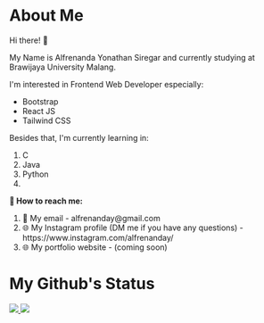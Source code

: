 <h1>About Me</h1>

<div id = "introduce-myself">
  <p>Hi there! 👋</p>
  <p> My Name is Alfrenanda Yonathan Siregar and currently studying at Brawijaya University Malang. </p>
  <p> I'm interested in Frontend Web Developer especially: </p>
  <ul>
   <li>Bootstrap</li>
   <li> React JS </li>
   <li> Tailwind CSS </li>
  </ul>
 <div>
   <p> Besides that, I'm currently learning in:</p>
   <ol>
    <li> C </li>
    <li> Java </li>
    <li> Python <li>
   </ol>
 </div>
<div>

<div id = "contact-me">
  <p style = "font-weight: bold">
    🔗 How to reach me:
  </p>
  <ol>
    <li> 📧 My email - alfrenanday@gmail.com </li>
    <li> 🌐 My Instagram profile (DM me if you have any questions) - https://www.instagram.com/alfrenanday/ </li>
    <li> 🌐 My portfolio website - (coming soon) </li>
  </ol>
</div>

 <h1>My Github's Status</h1>
<a href = "https://github.com/anuraghazra/github-readme-stats">
  <img src = "https://github-readme-stats.vercel.app/api?username=yonathansiregar&show_icons=true&theme=tokyonight&line_height=40px" />
</a>

<a href = "https://github.com/anuraghazra/github-readme-stats">
  <img src = "https://github-readme-stats.vercel.app/api/top-langs/?username=yonathansiregar&langs_count=5&theme=tokyonight" />
</a>
